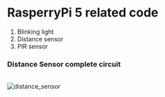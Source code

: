 # RasperryPi 5 related code 

1. Blinking light
2. Distance sensor
3. PIR sensor

### Distance Sensor complete circuit
<br>![distance_sensor](https://github.com/user-attachments/assets/7717b4f4-87b3-4b4f-ab14-43ee8fa8e9bf)

